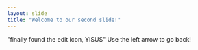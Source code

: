 ```yaml
---
layout: slide
title: "Welcome to our second slide!"
---
```

"finally found the edit icon, YISUS"
Use the left arrow to go back!
